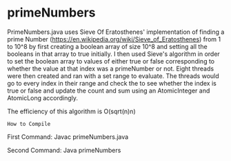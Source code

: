 # primeNumbers

PrimeNumbers.java uses Sieve Of Eratosthenes' implementation of finding a prime Number (https://en.wikipedia.org/wiki/Sieve_of_Eratosthenes) 
from 1 to 10^8 by first creating a boolean array of size 10^8 and setting all the booleans in that array to true initially.
I then used Sieve's algorithm in order to set the boolean array to values of either true or false corresponding to whether the value at that
index was a primeNumber or not. Eight threads were then created and ran with a set range to evaluate. The threads would go to every index in 
their range and check the to see whether the index is true or false and update the count and sum using an AtomicInteger and AtomicLong accordingly.

The efficiency of this algorithm is O(sqrt(n)n)

```
How to Compile
```
First Command: Javac primeNumbers.java

Second Command: Java primeNumbers 
```

